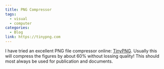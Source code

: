 ```yaml
---
title: PNG Compressor
tags:
  - visual
  - computer
categories:
  - Blog
link: https://tinypng.com
---
```



I have tried an excellent PNG file compressor online: [TinyPNG](https://tinypng.com/).
Usually this will compress the figures by about 60% without lossing quality!
This should most always be used for publication and documents.

